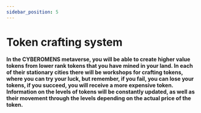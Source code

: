```yaml
---
sidebar_position: 5
---
```


# Token crafting system

#### In the CYBEROMENS metaverse, you will be able to create higher value tokens from lower rank tokens that you have mined in your land.  In each of their stationary cities there will be workshops for crafting tokens, where you can try your luck, but remember, if you fail, you can lose your tokens, if you succeed, you will receive a more expensive token.  Information on the levels of tokens will be constantly updated, as well as their movement through the levels depending on the actual price of the token.
